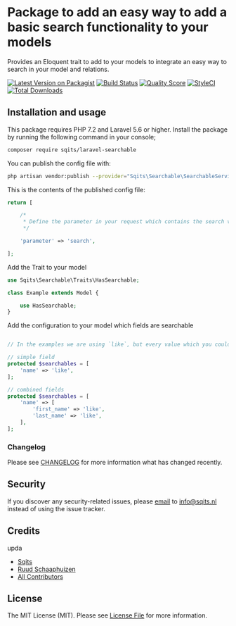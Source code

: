 # Package to add an easy way to add a basic search functionality to your models

Provides an Eloquent trait to add to your models to integrate an easy way to search in your model and relations.

[![Latest Version on Packagist](https://img.shields.io/packagist/v/sqits/laravel-searchable.svg?style=flat-square)](https://packagist.org/packages/sqits/laravel-searchable)
[![Build Status](https://img.shields.io/travis/sqits/laravel-searchable/master.svg?style=flat-square)](https://travis-ci.com/sqits/laravel-searchable)
[![Quality Score](https://img.shields.io/scrutinizer/g/sqits/laravel-searchable.svg?style=flat-square)](https://scrutinizer-ci.com/g/sqits/laravel-searchable)
[![StyleCI](https://github.styleci.io/repos/180816659/shield)](https://styleci.io/repos/180816659)
[![Total Downloads](https://img.shields.io/packagist/dt/sqits/laravel-searchable.svg?style=flat-square)](https://packagist.org/packages/sqits/laravel-searchable)

## Installation and usage

This package requires PHP 7.2 and Laravel 5.6 or higher. Install the package by running the following command in your console;

``` bash
composer require sqits/laravel-searchable
```

You can publish the config file with:

``` bash
php artisan vendor:publish --provider="Sqits\Searchable\SearchableServiceProvider" --tag="config"
```

This is the contents of the published config file:

``` php
return [

    /*
     * Define the parameter in your request which contains the search values
     */

    'parameter' => 'search',

];
```

Add the Trait to your model

``` php
use Sqits\Searchable\Traits\HasSearchable;

class Example extends Model {

    use HasSearchable;
}
```

Add the configuration to your model which fields are searchable

``` php

// In the examples we are using `like`, but every value which you could use in eloquent are usable eg '=', '=>', '<=', '>', '<' etc.

// simple field
protected $searchables = [
    'name' => 'like',
];

// combined fields
protected $searchables = [
    'name' => [
        'first_name' => 'like',
        'last_name' => 'like',
    ],
];
```

### Changelog

Please see [CHANGELOG](CHANGELOG.md) for more information what has changed recently.

## Security

If you discover any security-related issues, please [email](mailto:info@sqits.nl) to info@sqits.nl instead of using the issue tracker.

## Credits
upda
- [Sqits](https://github.com/sqits)
- [Ruud Schaaphuizen](https://github.com/rschaaphuizen)
- [All Contributors](../../contributors)

## License

The MIT License (MIT). Please see [License File](LICENSE.md) for more information.

